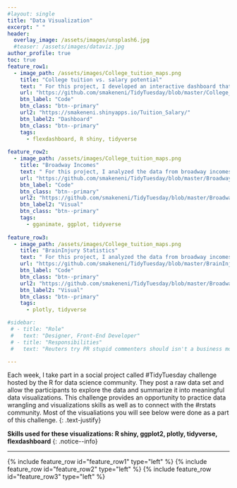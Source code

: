 ```yaml
---
#layout: single
title: "Data Visualization"
excerpt: " "
header:
  overlay_image: /assets/images/unsplash6.jpg
  #teaser: /assets/images/dataviz.jpg
author_profile: true  
toc: true  
feature_row1:
  - image_path: /assets/images/College_tuition_maps.png
    title: "College tuition vs. salary potential"
    text: " For this project, I developed an interactive dashboard that allows the users to visualize college fees and salary potential by state in the United States"
    url: "https://github.com/smakeneni/TidyTuesday/blob/master/College_tuition_03_011/Tuition_Salary.Rmd"
    btn_label: "Code"
    btn_class: "btn--primary"
    url2: "https://smakeneni.shinyapps.io/Tuition_Salary/"
    btn_label2: "Dashboard"
    btn_class: "btn--primary"
    tags:
      - flexdashboard, R shiny, tidyverse
    
feature_row2:
  - image_path: /assets/images/College_tuition_maps.png
    title: "Broadway Incomes"
    text: " For this project, I analyzed the data from broadway incomes to created animated plots"
    url: "https://github.com/smakeneni/TidyTuesday/blob/master/Broadway/Animatedplot.R"
    btn_label: "Code"
    btn_class: "btn--primary"
    url2: "https://github.com/smakeneni/TidyTuesday/blob/master/Broadway/Animatedplot.R"
    btn_label2: "Visual"
    btn_class: "btn--primary" 
    tags:
      - gganimate, ggplot, tidyverse
    
feature_row3:
  - image_path: /assets/images/College_tuition_maps.png
    title: "BrainInjury Statistics"
    text: " For this project, I analyzed the data from broadway incomes to created animated plots"
    url: "https://github.com/smakeneni/TidyTuesday/blob/master/BrainInjury_03_24/Braininjury_plotly.R"
    btn_label: "Code"
    btn_class: "btn--primary"
    url2: "https://github.com/smakeneni/TidyTuesday/blob/master/Broadway/Animatedplot.R"
    btn_label2: "Visual"
    btn_class: "btn--primary" 
    tags:
      - plotly, tidyverse

#sidebar:
 # - title: "Role"
 #   text: "Designer, Front-End Developer"
 # - title: "Responsibilities"
 #   text: "Reuters try PR stupid commenters should isn't a business model"

--- 
```

Each week, I take part in a social project called #TidyTuesday challenge hosted by the R for data science community. They post a raw data set and allow the participants to explore the data and summarize it into meaningful data visualizations. This challenge provides an opportunity to practice data wrangling and visualizations skills as well as to connect with the #rstats community. Most of the visualiations you will see below were done as a part of this challenge.
{: .text-justify}

**Skills used for these visualizations:  R shiny, ggplot2, plotly, tidyverse, flexdashboard**
{: .notice--info}

---

{% include feature_row id="feature_row1" type="left" %}
{% include feature_row id="feature_row2" type="left" %}
{% include feature_row id="feature_row3" type="left" %}
